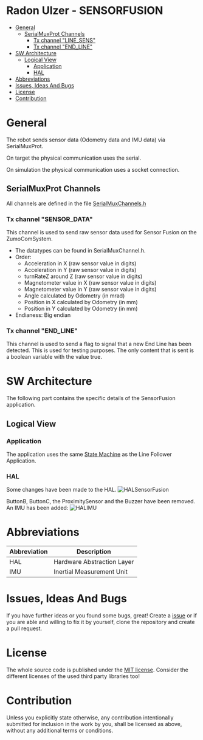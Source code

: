 # Radon Ulzer - SENSORFUSION <!-- omit in toc -->

* [General](#general)
  * [SerialMuxProt Channels](#serialmuxprot-channels)
    * [Tx channel "LINE\_SENS"](#tx-channel-sensor_data)
    * [Tx channel "END\_LINE"](#tx-channel-end_line)
* [SW Architecture](#sw-architecture)
  * [Logical View](#logical-view)
    * [Application](#application)
    * [HAL](#hal)
* [Abbreviations](#abbreviations)
* [Issues, Ideas And Bugs](#issues-ideas-and-bugs)
* [License](#license)
* [Contribution](#contribution)

# General

The robot sends sensor data (Odometry data and IMU data) via SerialMuxProt. 

On target the physical communication uses the serial.

On simulation the physical communication uses a socket connection.

## SerialMuxProt Channels
All channels are defined in the file [SerialMuxChannels.h](https://github.com/BlueAndi/RadonUlzer/blob/SensorFusion/ArchitectureUpdate/lib/APPSensorFusion/SerialMuxChannels.h)

### Tx channel "SENSOR_DATA"
This channel is used to send raw sensor data used for Sensor Fusion on the ZumoComSystem.

* The datatypes can be found in SerialMuxChannel.h.
* Order:
  * Acceleration in X (raw sensor value in digits)
  * Acceleration in Y (raw sensor value in digits)
  * turnRateZ around Z (raw sensor value in digits)
  * Magnetometer value in X (raw sensor value in digits)
  * Magnetometer value in Y (raw sensor value in digits)
  * Angle calculated by Odometry (in mrad)
  * Position in X calculated by Odometry (in mm)
  * Position in Y calculated by Odometry (in mm)
* Endianess: Big endian

### Tx channel "END_LINE"
This channel is used to send a flag to signal that a new End Line has been detected. This is used for testing purposes. 
The only content that is sent is a boolean variable with the value true. 

# SW Architecture
The following part contains the specific details of the SensorFusion application.

## Logical View

### Application
The application uses the same [State Machine](https://github.com/BlueAndi/RadonUlzer/blob/main/doc/architecture/LINEFOLLOWER.md) as the Line Follower Application.

### HAL
Some changes have been made to the HAL.
![HALSensorFusion](http://www.plantuml.com/plantuml/proxy?cache=no&src=https://raw.githubusercontent.com/BlueAndi/RadonUlzer/main/doc/architecture/uml/LogicalView/SensorFusion/HAL_SensorFusion.puml)


ButtonB, ButtonC, the ProximitySensor and the Buzzer have been removed. 
An IMU has been added:
![HALIMU](http://www.plantuml.com/plantuml/proxy?cache=no&src=https://raw.githubusercontent.com/BlueAndi/RadonUlzer/main/doc/architecture/uml/LogicalView/SensorFusion/HAL_IMU.puml)

# Abbreviations

| Abbreviation | Description |
| - | - |
| HAL | Hardware Abstraction Layer |
| IMU | Inertial Measurement Unit |

# Issues, Ideas And Bugs
If you have further ideas or you found some bugs, great! Create a [issue](https://github.com/BlueAndi/RadonUlzer/issues) or if you are able and willing to fix it by yourself, clone the repository and create a pull request.

# License
The whole source code is published under the [MIT license](http://choosealicense.com/licenses/mit/).
Consider the different licenses of the used third party libraries too!

# Contribution
Unless you explicitly state otherwise, any contribution intentionally submitted for inclusion in the work by you, shall be licensed as above, without any
additional terms or conditions.
